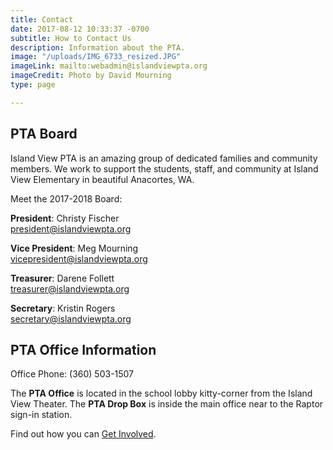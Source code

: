 ```yaml
---
title: Contact
date: 2017-08-12 10:33:37 -0700
subtitle: How to Contact Us
description: Information about the PTA.
image: "/uploads/IMG_6733_resized.JPG"
imageLink: mailto:webadmin@islandviewpta.org
imageCredit: Photo by David Mourning
type: page

---
```

## PTA Board 
Island View PTA is an amazing group of dedicated families and community members. We work to support the students, staff, and community at Island View Elementary in beautiful Anacortes, WA. 

Meet the 2017-2018 Board:

**President**:
Christy Fischer  
[president@islandviewpta.org](mailto:president@islandviewpta.org)

**Vice President**:
Meg Mourning  
[vicepresident@islandviewpta.org](mailto:vicepresident@islandviewpta.org)

**Treasurer**:
Darene Follett  
[treasurer@islandviewpta.org](mailto:treasurer@islandviewpta.org)

**Secretary**:
Kristin Rogers  
[secretary@islandviewpta.org](mailto:secretary@islandviewpta.org)

## PTA Office Information
Office Phone: (360) 503-1507

The **PTA Office** is located in the school lobby kitty-corner from the Island View Theater. The **PTA Drop Box** is inside the main office near to the Raptor sign-in station.

Find out how you can [Get Involved](/get-involved/).